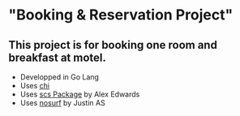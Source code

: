 <h1><b>"Booking & Reservation Project"</b></h1>

<h2>This project is for booking one room and breakfast at motel.</h2>

- Developped in Go Lang
- Uses [chi](github.com/go-chi/chi)
- Uses [scs Package](github.com/alexedwards/scs/v2) by Alex Edwards
- Uses [nosurf](github.com/justinas/nosurf) by Justin AS